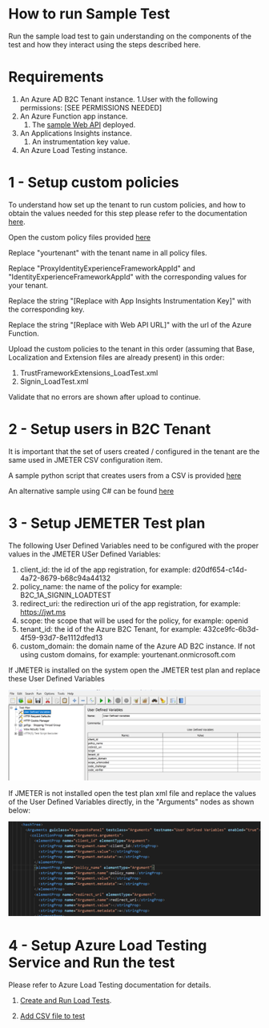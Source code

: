 # How to run Sample Test

Run the sample load test to gain understanding on the components of the test and how they interact using the steps described here.

# Requirements

1. An Azure AD B2C Tenant instance.
    1.User with the following permissions: [SEE PERMISSIONS NEEDED]
1. An Azure Function app instance.
    1. The [sample Web API](web-api/readme.md) deployed. 
1. An Applications Insights instance.
    1. An instrumentation key value.
1. An Azure Load Testing instance.

# 1 - Setup custom policies  

To understand how set up the tenant to run custom policies, and how to obtain the values needed for this step please refer to the documentation [here](https://docs.microsoft.com/en-us/azure/active-directory-b2c/custom-policy-overview#prepare-your-environment).

Open the custom policy files provided [here](policies/) 

Replace "yourtenant" with the tenant name in all policy files.

Replace "ProxyIdentityExperienceFrameworkAppId" and "IdentityExperienceFrameworkAppId" with the corresponding values for your tenant.

Replace the string "[Replace with App Insights Instrumentation Key]" with the corresponding key. 

Replace the string "[Replace with Web API URL]" with the url of the Azure Function.

Upload the custom policies to the tenant in this order (assuming that Base, Localization and Extension files are already present) in this order:

1. TrustFrameworkExtensions_LoadTest.xml
1. Signin_LoadTest.xml

Validate that no errors are shown after upload to continue.


# 2 - Setup users in B2C Tenant

It is important that the set of users created / configured in the tenant are the same used in JMETER CSV configuration item.

A sample python script that creates users from a CSV is provided [here](python-script/readme.md)

An alternative sample using C# can be found [here](https://github.com/azure-ad-b2c/user-migration/tree/master/seamless-account-migration)


# 3 - Setup JEMETER Test plan 

The following User Defined Variables need to be configured with the proper values in the JMETER USer Defined Variables:

1. client_id: the id of the app registration, for example: d20df654-c14d-4a72-8679-b68c94a44132
1. policy_name: the name of the policy for example: B2C_1A_SIGNIN_LOADTEST
1. redirect_uri: the redirection uri of the app registration, for example:  https://jwt.ms
1. scope: the scope that will be used for the policy, for example: openid
1. tenant_id: the id of the Azure B2C Tenant, for example: 432ce9fc-6b3d-4f59-93d7-8e1112dfed13
1. custom_domain: the domain name of the Azure AD B2C instance. If not using custom domains, for example: yourtenant.onmicrosoft.com


If JMETER is installed on the system open the JMETER test plan and replace these User Defined Variables

![jmeter-variables](media/jmeter-variables.png)

If JMETER is not installed open the test plan xml file and replace the values of the User Defined Variables directly, in the "Arguments" nodes as shown below:

![replace-variables-jmeter-xml](media/replace-variables-jmeter-xml.png)


# 4 - Setup Azure Load Testing Service and Run the test

Please refer to Azure Load Testing documentation for details.

1. [Create and Run Load Tests](https://docs.microsoft.com/en-us/azure/load-testing/quickstart-create-and-run-load-test). 

1. [Add CSV file to test](https://docs.microsoft.com/en-us/azure/load-testing/how-to-read-csv-data)














